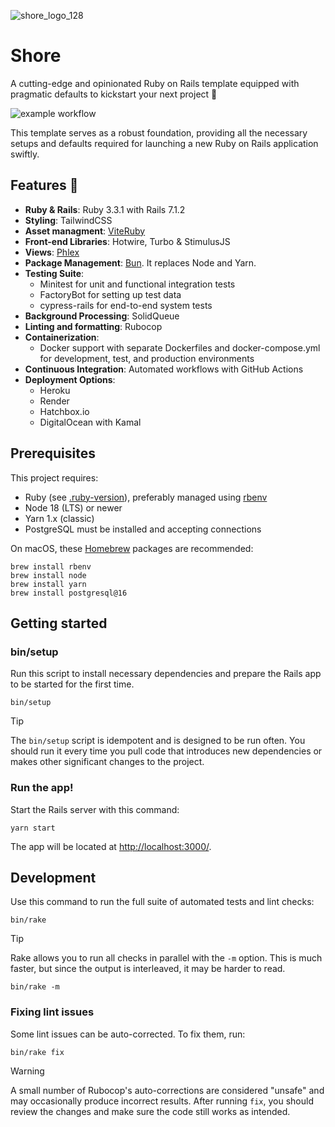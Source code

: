![shore_logo_128](https://github.com/yatish27/shore/assets/1014383/fbad8ed2-9510-4693-a342-4bafa515b164)

# Shore

A cutting-edge and opinionated Ruby on Rails template equipped with pragmatic defaults to kickstart your next project 🚀



![example workflow](https://github.com/yatish27/shore/actions/workflows/ci.yml/badge.svg)

This template serves as a robust foundation, providing all the necessary setups and defaults required for launching a new Ruby on Rails application swiftly.


## Features 🌟
- **Ruby & Rails**: Ruby 3.3.1 with Rails 7.1.2
- **Styling**: TailwindCSS
- **Asset managment**: [ViteRuby](https://github.com/ElMassimo/vite_ruby)
- **Front-end Libraries**: Hotwire, Turbo & StimulusJS 
- **Views**: [Phlex](https://www.phlex.fun)
- **Package Management**: [Bun](https://bun.sh). It replaces Node and Yarn.
- **Testing Suite**:
  - Minitest for unit and functional integration tests
  - FactoryBot for setting up test data
  - cypress-rails for end-to-end system tests
- **Background Processing**: SolidQueue 
- **Linting and formatting**: Rubocop
- **Containerization**:
  - Docker support with separate Dockerfiles and docker-compose.yml for development, test, and production environments
- **Continuous Integration**: Automated workflows with GitHub Actions
- **Deployment Options**:
  - Heroku
  - Render
  - Hatchbox.io
  - DigitalOcean with Kamal

## Prerequisites

This project requires:

- Ruby (see [.ruby-version](./.ruby-version)), preferably managed using [rbenv](https://github.com/rbenv/rbenv)
- Node 18 (LTS) or newer
- Yarn 1.x (classic)
- PostgreSQL must be installed and accepting connections

On macOS, these [Homebrew](http://brew.sh) packages are recommended:

```
brew install rbenv
brew install node
brew install yarn
brew install postgresql@16
```

## Getting started

### bin/setup

Run this script to install necessary dependencies and prepare the Rails app to be started for the first time.

```
bin/setup
```

> [!TIP]
> The `bin/setup` script is idempotent and is designed to be run often. You should run it every time you pull code that introduces new dependencies or makes other significant changes to the project.

### Run the app!

Start the Rails server with this command:

```
yarn start
```

The app will be located at <http://localhost:3000/>.

## Development

Use this command to run the full suite of automated tests and lint checks:

```
bin/rake
```

> [!TIP]
> Rake allows you to run all checks in parallel with the `-m` option. This is much faster, but since the output is interleaved, it may be harder to read.

```
bin/rake -m
```

### Fixing lint issues

Some lint issues can be auto-corrected. To fix them, run:

```
bin/rake fix
```

> [!WARNING]
> A small number of Rubocop's auto-corrections are considered "unsafe" and may
> occasionally produce incorrect results. After running `fix`, you should
> review the changes and make sure the code still works as intended.
